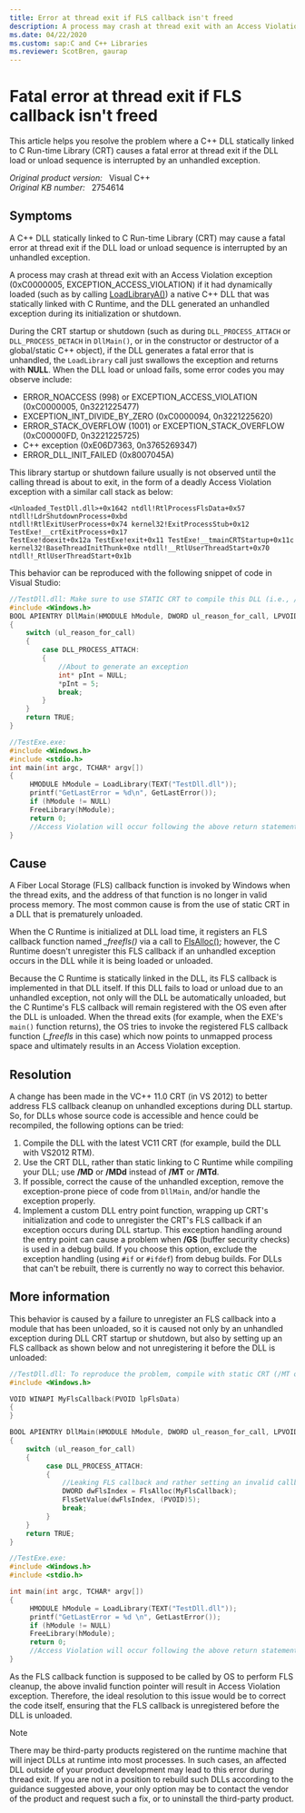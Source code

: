 ```yaml
---
title: Error at thread exit if FLS callback isn't freed
description: A process may crash at thread exit with an Access Violation exception if it had dynamically loaded a native C++ DLL that was statically linked with C Runtime, and the DLL generated an unhandled exception during its initialization or shutdown.
ms.date: 04/22/2020
ms.custom: sap:C and C++ Libraries
ms.reviewer: ScotBren, gaurap
---
```

# Fatal error at thread exit if FLS callback isn't freed

This article helps you resolve the problem where a C++ DLL statically linked to C Run-time Library (CRT) causes a fatal error at thread exit if the DLL load or unload sequence is interrupted by an unhandled exception.

_Original product version:_ &nbsp; Visual C++  
_Original KB number:_ &nbsp; 2754614

## Symptoms

A C++ DLL statically linked to C Run-time Library (CRT) may cause a fatal error at thread exit if the DLL load or unload sequence is interrupted by an unhandled exception.  

A process may crash at thread exit with an Access Violation exception (0xC0000005, EXCEPTION_ACCESS_VIOLATION) if it had dynamically loaded (such as by calling [LoadLibraryA()](/windows/win32/api/libloaderapi/nf-libloaderapi-loadlibrarya)) a native C++ DLL that was statically linked with C Runtime, and the DLL generated an unhandled exception during its initialization or shutdown.

During the CRT startup or shutdown (such as during `DLL_PROCESS_ATTACH` or `DLL_PROCESS_DETACH` in `DllMain()`, or in the constructor or destructor of a global/static C++ object), if the DLL generates a fatal error that is unhandled, the `LoadLibrary` call just swallows the exception and returns with **NULL**. When the DLL load or unload fails, some error codes you may observe include:

- ERROR_NOACCESS (998) or EXCEPTION_ACCESS_VIOLATION (0xC0000005, 0n3221225477)
- EXCEPTION_INT_DIVIDE_BY_ZERO (0xC0000094, 0n3221225620)
- ERROR_STACK_OVERFLOW (1001) or EXCEPTION_STACK_OVERFLOW (0xC00000FD, 0n3221225725)
- C++ exception (0xE06D7363, 0n3765269347)
- ERROR_DLL_INIT_FAILED (0x8007045A)

This library startup or shutdown failure usually is not observed until the calling thread is about to exit, in the form of a deadly Access Violation exception with a similar call stack as below:

```console
<Unloaded_TestDll.dll>+0x1642 ntdll!RtlProcessFlsData+0x57 ntdll!LdrShutdownProcess+0xbd
ntdll!RtlExitUserProcess+0x74 kernel32!ExitProcessStub+0x12 TestExe!__crtExitProcess+0x17
TestExe!doexit+0x12a TestExe!exit+0x11 TestExe!__tmainCRTStartup+0x11c
kernel32!BaseThreadInitThunk+0xe ntdll!__RtlUserThreadStart+0x70 ntdll!_RtlUserThreadStart+0x1b
```

This behavior can be reproduced with the following snippet of code in Visual Studio:

```cpp
//TestDll.dll: Make sure to use STATIC CRT to compile this DLL (i.e., /MT or /MTd)
#include <Windows.h>
BOOL APIENTRY DllMain(HMODULE hModule, DWORD ul_reason_for_call, LPVOID lpReserved)
{
    switch (ul_reason_for_call)
    {
        case DLL_PROCESS_ATTACH:
        {
            //About to generate an exception
            int* pInt = NULL;
            *pInt = 5;
            break;
        }
    }
    return TRUE;
}

//TestExe.exe:
#include <Windows.h>
#include <stdio.h>
int main(int argc, TCHAR* argv[])
{
     HMODULE hModule = LoadLibrary(TEXT("TestDll.dll"));
     printf("GetLastError = %d\n", GetLastError());
     if (hModule != NULL)
     FreeLibrary(hModule);
     return 0;
     //Access Violation will occur following the above return statement
}
```

## Cause

A Fiber Local Storage (FLS) callback function is invoked by Windows when the thread exits, and the address of that function is no longer in valid process memory. The most common cause is from the use of static CRT in a DLL that is prematurely unloaded.

When the C Runtime is initialized at DLL load time, it registers an FLS callback function named *_freefls()* via a call to [FlsAlloc()](/windows/win32/api/fibersapi/nf-fibersapi-flsalloc); however, the C Runtime doesn't unregister this FLS callback if an unhandled exception occurs in the DLL while it is being loaded or unloaded.

Because the C Runtime is statically linked in the DLL, its FLS callback is implemented in that DLL itself. If this DLL fails to load or unload due to an unhandled exception, not only will the DLL be automatically unloaded, but the C Runtime's FLS callback will remain registered with the OS even after the DLL is unloaded. When the thread exits (for example, when the EXE's `main()` function returns), the OS tries to invoke the registered FLS callback function (*_freefls* in this case) which now points to unmapped process space and ultimately results in an Access Violation exception.

## Resolution

A change has been made in the VC++ 11.0 CRT (in VS 2012) to better address FLS callback cleanup on unhandled exceptions during DLL startup. So, for DLLs whose source code is accessible and hence could be recompiled, the following options can be tried:

1. Compile the DLL with the latest VC11 CRT (for example, build the DLL with VS2012 RTM).
2. Use the CRT DLL, rather than static linking to C Runtime while compiling your DLL; use **/MD** or **/MDd** instead of **/MT** or **/MTd**.
3. If possible, correct the cause of the unhandled exception, remove the exception-prone piece of code from `DllMain`, and/or handle the exception properly.
4. Implement a custom DLL entry point function, wrapping up CRT's initialization and code to unregister the CRT's FLS callback if an exception occurs during DLL startup. This exception handling around the entry point can cause a problem when **/GS** (buffer security checks) is used in a debug build. If you choose this option, exclude the exception handling (using `#if` or `#ifdef`) from debug builds. For DLLs that can't be rebuilt, there is currently no way to correct this behavior.

## More information

This behavior is caused by a failure to unregister an FLS callback into a module that has been unloaded, so it is caused not only by an unhandled exception during DLL CRT startup or shutdown, but also by setting up an FLS callback as shown below and not unregistering it before the DLL is unloaded:

```cpp
//TestDll.dll: To reproduce the problem, compile with static CRT (/MT or /MTd)
#include <Windows.h>

VOID WINAPI MyFlsCallback(PVOID lpFlsData)
{
}

BOOL APIENTRY DllMain(HMODULE hModule, DWORD ul_reason_for_call, LPVOID lpReserved)
{
    switch (ul_reason_for_call)
    {
         case DLL_PROCESS_ATTACH:
         {
             //Leaking FLS callback and rather setting an invalid callback.
             DWORD dwFlsIndex = FlsAlloc(MyFlsCallback);
             FlsSetValue(dwFlsIndex, (PVOID)5);
             break;
         }
    }
    return TRUE;
}

//TestExe.exe:
#include <Windows.h>
#include <stdio.h>

int main(int argc, TCHAR* argv[])
{
     HMODULE hModule = LoadLibrary(TEXT("TestDll.dll"));
     printf("GetLastError = %d \n", GetLastError());
     if (hModule != NULL)
     FreeLibrary(hModule);
     return 0;
     //Access Violation will occur following the above return statement
}
```

As the FLS callback function is supposed to be called by OS to perform FLS cleanup, the above invalid function pointer will result in Access Violation exception. Therefore, the ideal resolution to this issue would be to correct the code itself, ensuring that the FLS callback is unregistered before the DLL is unloaded.

> [!NOTE]
> There may be third-party products registered on the runtime machine that will inject DLLs at runtime into most processes. In such cases, an affected DLL outside of your product development may lead to this error during thread exit. If you are not in a position to rebuild such DLLs according to the guidance suggested above, your only option may be to contact the vendor of the product and request such a fix, or to uninstall the third-party product.
